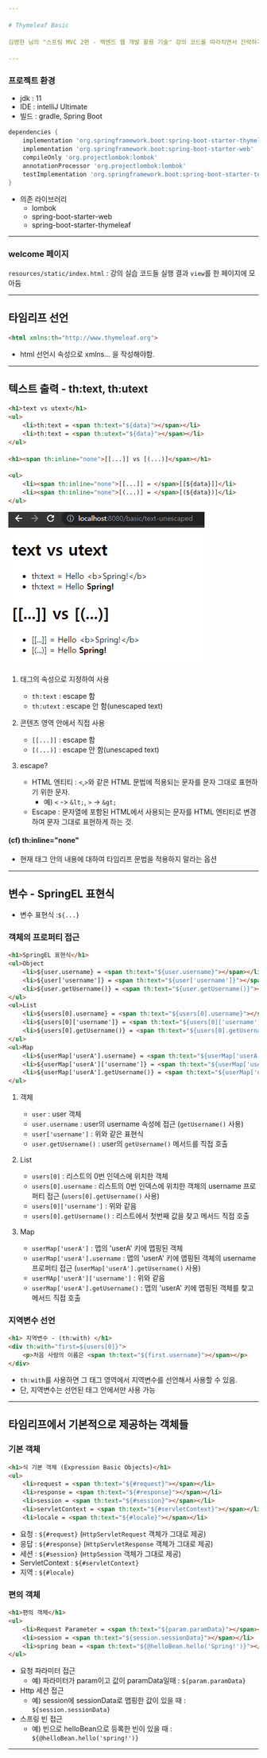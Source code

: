 ```yaml
---

# Thymeleaf Basic

김영한 님의 "스프링 MVC 2편 - 백엔드 웹 개발 활용 기술" 강의 코드를 따라치면서 간략하게나마 학습정리를 조금씩 하기 위한 Repository

---
```


### 프로젝트 환경

- jdk : 11
- IDE : intelliJ Ultimate
- 빌드 : gradle, Spring Boot
```groovy
dependencies {
	implementation 'org.springframework.boot:spring-boot-starter-thymeleaf'
	implementation 'org.springframework.boot:spring-boot-starter-web'
	compileOnly 'org.projectlombok:lombok'
	annotationProcessor 'org.projectlombok:lombok'
	testImplementation 'org.springframework.boot:spring-boot-starter-test'
}
```
- 의존 라이브러리
    - lombok
    - spring-boot-starter-web
    - spring-boot-starter-thymeleaf

---

### welcome 페이지
`resources/static/index.html` : 강의 실습 코드들 실행 결과 `view`를 한 페이지에 모아둠

---

## 타임리프 선언
```html
<html xmlns:th="http://www.thymeleaf.org">
```
- html 선언시 속성으로 xmlns... 을 작성해야함.

---

## 텍스트 출력 - th:text, th:utext
```html
<h1>text vs utext</h1>
<ul>
    <li>th:text = <span th:text="${data}"></span></li>
    <li>th:text = <span th:utext="${data}"></span></li>
</ul>

<h1><span th:inline="none">[[...]] vs [(...)]</span></h1>

<ul>
    <li><span th:inline="none">[[...]] = </span>[[${data}]]</li>
    <li><span th:inline="none">[(...)] = </span>[(${data})]</li>
</ul>
```
![unescaped.png](img/unescaped.png)

1. 태그의 속성으로 지정하여 사용
   - `th:text` : escape 함
   - `th:utext` : escape 안 함(unescaped text)

2. 콘텐츠 영역 안에서 직접 사용
   - `[[...]]` : escape 함
   - `[(...)]` : escape 안 함(unescaped text)

3. escape?
   - HTML 엔티티 : `<`,`>`와 같은 HTML 문법에 적용되는 문자를 문자 그대로 표현하기 위한 문자.
     - 예) `<` -> `&lt;`, `>` -> `&gt;`
   - Escape : 문자열에 포함된 HTML에서 사용되는 문자를 HTML 엔티티로 변경하여 문자 그대로 표현하게 하는 것.


#### (cf) th:inline="none"
- 현재 태그 안의 내용에 대하여 타임리프 문법을 적용하지 말라는 옵션

---

## 변수 - SpringEL 표현식

- 변수 표현식 :`${...}`

### 객체의 프로퍼티 접근
```html
<h1>SpringEL 표현식</h1>
<ul>Object
    <li>${user.username} = <span th:text="${user.username}"></span></li>
    <li>${user['username']} = <span th:text="${user['username']}"></span></li>
    <li>${user.getUsername()} = <span th:text="${user.getUsername()}"></span></li>
</ul>
<ul>List
    <li>${users[0].username} = <span th:text="${users[0].username}"></span></li>
    <li>${users[0]['username']} = <span th:text="${users[0]['username']}"></span></li>
    <li>${users[0].getUsername()} = <span th:text="${users[0].getUsername()}"></span></li>
</ul>
<ul>Map
    <li>${userMap['userA'].username} = <span th:text="${userMap['userA'].username}"></span></li>
    <li>${userMap['userA']['username']} = <span th:text="${userMap['userA']['username']}"></span></li>
    <li>${userMap['userA'].getUsername()} = <span th:text="${userMap['userA'].getUsername()}"></span></li>
</ul>
```
1. 객체 
   - `user` : user 객체
   - `user.username` : user의 username 속성에 접근 (`getUsername()` 사용)
   - `user['username']` : 위와 같은 표현식
   - `user.getUsername()` : user의 `getUsername()` 메서드를 직접 호출

2. List
   - `users[0]` : 리스트의 0번 인덱스에 위치한 객체
   - `users[0].username` : 리스트의 0번 인덱스에 위치한 객체의 username 프로퍼티 접근 (`users[0].getUsername()` 사용)
   - `users[0]['username']` : 위와 같음
   - `users[0].getUsername()` : 리스트에서 첫번째 값을 찾고 메서드 직접 호출
   
3. Map
   - `userMap['userA']` : 맵의 'userA' 키에 맵핑된 객체
   - `userMap['userA'].username` : 맵의 'userA' 키에  맵핑된 객체의 username 프로퍼티 접근 (`userMap['userA'].getUsername()` 사용)
   - `userMAp['userA']['username']` : 위와 같음
   - `userMap['userA'].getUsername()` : 맵의 'userA' 키에  맵핑된 객체를 찾고 메서드 직접 호출

### 지역변수 선언
```html
<h1> 지역변수 - (th:with) </h1>
<div th:with="first=${users[0]}">
    <p>처음 사람의 이름은 <span th:text="${first.username}"></span></p>
</div>
```
- `th:with`를 사용하면 그 태그 영역에서 지역변수를 선언해서 사용할 수 있음.
- 단, 지역변수는 선언된 태그 안에서만 사용 가능

---

## 타임리프에서 기본적으로 제공하는 객체들

### 기본 객체
```html
<h1>식 기본 객체 (Expression Basic Objects)</h1>
<ul>
    <li>request = <span th:text="${#request}"></span></li>
    <li>response = <span th:text="${#response}"></span></li>
    <li>session = <span th:text="${#session}"></span></li>
    <li>servletContext = <span th:text="${#servletContext}"></span></li>
    <li>locale = <span th:text="${#locale}"></span></li>
```
- 요청 : `${#request}` (`HttpServletRequest` 객체가 그대로 제공)
- 응답 : `${#response}` (`HttpServletResponse` 객체가 그대로 제공)
- 세션 : `${#session}` (`HttpSession` 객체가 그대로 제공)
- ServletContext : `${#servletContext}`
- 지역 : `${#locale}`

### 편의 객체
```html
<h1>편의 객체</h1>
<ul>
    <li>Request Parameter = <span th:text="${param.paramData}"></span></li>
    <li>session = <span th:text="${session.sessionData}"></span></li>
    <li>spring bean = <span th:text="${@helloBean.hello('Spring!')}"></span></li>
</ul>
```
- 요청 파라미터 접근
  - 예) 파라미터가 param이고 값이 paramData일때 : `${param.paramData}`
- Http 세션 접근
  - 예) session에 sessionData로 맵핑한 값이 있을 때 : `${session.sessionData}`
- 스프링 빈 접근
  - 예) 빈으로 helloBean으로 등록한 빈이 있을 때 : `${@helloBean.hello('spring!')}`

---
